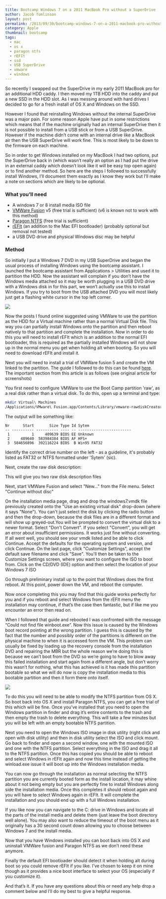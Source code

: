```yaml
---
title: Bootcamp Windows 7 on a 2011 MacBook Pro without a SuperDrive
author: Jacob Tomlinson
layout: post
permalink: /2013/09/30/bootcamp-windows-7-on-a-2011-macbook-pro-without-a-superdrive/
category: Apple
thumbnail: bootcamp
tags:
  - mac
  - os x
  - paragon ntfs
  - rEFIt
  - ssd
  - USB SuperDrive
  - vmware
  - windows
---
```

So recently I swapped out the SuperDrive in my early 2011 MacBook pro for an additional HDD caddy. I then moved my 1TB HDD into the caddy and put a new SSD in the HDD slot. As I was messing around with hard drives I decided to go for a fresh install of OS X and Windows on the SSD.

However I found that reinstalling Windows without the internal SuperDrive was a major pain. For some reason Apple have put in some restrictions which means that if the machine originally had an internal SuperDrive then it is not possible to install from a USB stick or from a USB SuperDrive. However if the machine didn&#8217;t come with an internal drive like a MacBook air then the USB SuperDrive will work fine. This is most likely to be down to the firmware on each machine.

So in order to get Windows installed on my MacBook I had two options, put the SuperDrive back in (which wasn&#8217;t really an option as I had put the drive in an external caddy which doesn&#8217;t look like it will be easy top open again) or to find another method. So here are the steps I followed to successfully install Windows, I&#8217;ll document them exactly as I know they work but I&#8217;ll make a note on sections which are likely to be optional.

### What you&#8217;ll need

*   A windows 7 or 8 install media ISO file
*   <a title="VMWare Fusion" href="http://www.vmware.com/uk/products/fusion/" target="_blank">VMWare Fusion</a> v5 (free trial is sufficient) (v6 is known not to work with this method)
*   <a title="Paragon NTFS" href="http://www.paragon-software.com/home/ntfs-mac/" target="_blank">Paragon NTFS</a> (free trial is sufficient)
*   <a title="rEFIt" href="http://refit.sourceforge.net/" target="_blank">rEFIt</a> (an addition to the Mac EFI bootloader) (probably optional but removal not tested)
*   a USB DVD drive and physical Windows disc may be helpful

### Method

So initially I put a Windows 7 DVD in my USB SuperDrive and began the usual process of installing Windows using the bootcamp assistant. I launched the bootcamp assistant from Applications > Utilities and used it to partition the HDD. Now the assistant will complain if you don&#8217;t have the Windows media attached so it may be worth plugging in a USB DVD drive with a Windows disk in for this part, we won&#8217;t actually use this to install Windows. If you try to boot from the USB attached DVD you will most likely just get a flashing white cursor in the top left corner.

![](http://i.imgur.com/Be3I5gL.png)

Now the posts I found online suggested using VMWare to use the partition as the HDD for a Virtual machine rather than a normal Virtual Disk file. This way you can partially install Windows onto the partition and then reboot natively to that partition and complete the installation. Now in order to do this you will need to install rEFIt which is an addition to the normal EFI bootloader, this is required as the partially installed Windows will not show up in the normal menu you get when holding alt when booting. So you will need to download rEFIt and install it.

Next you will need to install a trial of VMWare fusion 5 and create the VM linked to the partition. The guide I followed to do this can be found <a title="Installing Windows on a Macbook Pro without a Superdrive" href="http://www.andrewsavory.com/blog/2011/2156" target="_blank">here</a>. The important section from this article is as follows (see original article for screenshots)

You first need to configure VMWare to use the Boot Camp partition 'raw', as a real disk rather than a virtual disk. To do this, open up a terminal and type:

```bash
mkdir Virtual\ Machines
/Applications/VMware\ Fusion.app/Contents/Library/vmware-rawdiskCreator print /dev/disk0
```

The output will be something like:

```
Nr      Start       Size Type Id Sytem
-- ---------- ---------- ---- -- ------------------------
 1          1     409639 BIOS EE Unknown
 2     409640  583984384 BIOS AF HFS+
 3  584656896  392116224 BIOS  B Win95 FAT32
```

Identify the correct drive number on the left - as a guideline, it's probably listed as FAT32 or NTFS formatted under 'Sytem' (sic).

Next, create the raw disk description:

This will give you two raw disk description files

Next, start VMWare Fusion and select "New..." from the File menu. Select "Continue without disc"

On the installation media page, drag and drop the windows7.vmdk file previously created onto the "Use an existing virtual disk" drop-down (where it says "None"). You can't just select the disk by clicking the radio button and then the drop-down, because the disk files are in a different format and will show up greyed-out.You will be prompted to convert the virtual disk to a newer format. Select "Don't Convert". If you select "Convert", you will get an error about insufficient permissions. It works just fine without converting. If all went well, you should see your vmdk listed and be able to click Continue. Accept the defaults for the operating system and version, and click Continue. On the last page, click "Customize Settings", accept the default save filename and click "Save". You'll then be taken to the Customize Settings screen, where you want to configure the ISO to boot from. Click on the CD/DVD (IDE) option and then select the location of your Windows 7 ISO

Go through preliminary install up to the point that Windows does the first reboot. At this point, power down the VM, and reboot the computer.

Now once completing this you may find that this guide works perfectly for you and if you reboot and select Windows from the rEFIt menu the installation may continue, if that&#8217;s the case then fantastic, but if like me you encounter an error then read on.

When I followed that guide and rebooted I was confronted with the message &#8220;Could not find file winboot.exe&#8221;. Now this issue is caused by the Windows boot record pointing at the wrong partition. I guess this is caused by the fact that the number and possibly order of the partitions is different on the physical machine to when it is accessed form the VM. This problem can usually be fixed by loading up the recovery console from the installation DVD and repairing the MBR but the whole reason we&#8217;re doing this is because we can&#8217;t boot from the DVD so we&#8217;re going to have to blow away this failed installation and start again from a different angle, but don&#8217;t worry this wasn&#8217;t for nothing, what this has achieved is it has made this partition bootable so what we will do now is copy the installation media to this bootable partition and then it form there onto itself.

![](http://i.imgur.com/rQnMhnD.png)

To do this you will need to be able to modify the NTFS partition from OS X. So boot back into OS X and install Paragon NTFS, you can get a free trial of this which will be fine. Once you&#8217;ve installed that you need to open the Windows partition in finder and drag it&#8217;s entire contents to the trash and then empty the trash to delete everything. This will take a few minutes but you will be left with an empty bootable NTFS partition.

Next you need to open the Windows ISO image in disk utility (right click and open with disk utility) and then in disk utility select the ISO and click mount. Go back to finder and open a second window, one with the mounted ISO and one with the NTFS partition. Select everything in the ISO and drag it all to the NTFS partition. Once this has copied you should be able to reboot and select Windows in rEFIt again and now this time instead of getting the winload.exe issue it will boot up into the Windows installation media.

You can now go through the installation as normal selecting the NTFS partition you are currently booted form as the install location, it may whine about it not being empty but you are perfectly fine to install Windows along side the installation media. Once this completes it should reboot again and you will have to select Windows again in rEFIt. It will complete the installation and you should end up with a full Windows installation.

If you like now you can navigate to the C: drive in Windows and locate all the parts of the install media and delete them (just leave the boot directory well alone). You may also want to reduce the timeout of the boot menu as it originally has a 30 second count down allowing you to choose between Windows 7 and the install media.

Now that you have Windows installed you can boot back into OS X and uninstall VMWare fusion and Paragon NTFS as we don&#8217;t need these anymore.

Finally the default EFI bootloader should detect it when holding alt during boot so you could remove rEFIt if you like. I&#8217;ve chosen to keep it on mine though as it provides a nice boot interface to select your OS (especially if you customize it).

And that&#8217;s it. If you have any questions about this or need any help drop a comment below and I&#8217;ll do my best to give a helpful response.
